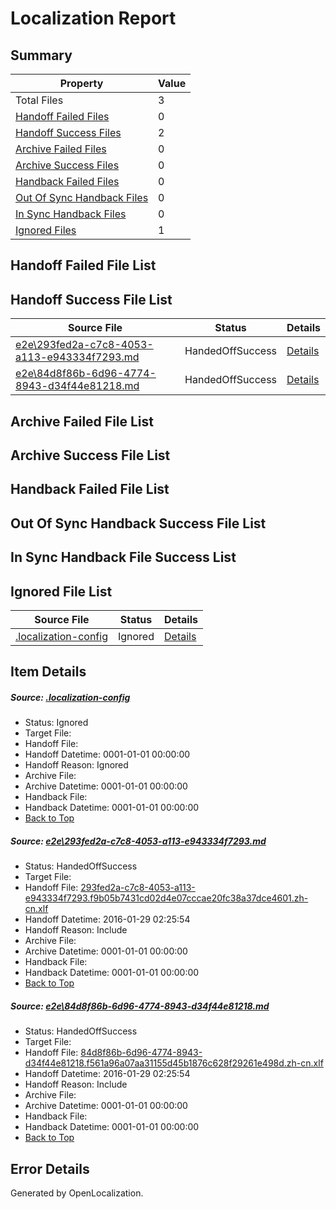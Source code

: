 # <a name='report-top'></a> Localization Report

## Summary
 Property | Value 
 -------- | ----- 
 Total Files | 3
[ Handoff Failed Files ](#handoff-failed-list)| 0
[ Handoff Success Files ](#handoff-success-list)| 2
[ Archive Failed Files ](#archive-failed-list)| 0
[ Archive Success Files ](#archive-success-list)| 0
[ Handback Failed Files ](#handback-failed-list)| 0
[ Out Of Sync Handback Files ](#outofsync-handback-success-list)| 0
[ In Sync Handback Files ](#insync-handback-success-list)| 0
[ Ignored Files ](#ignored-list)| 1

## <a name='handoff-failed-list'></a> Handoff Failed File List

## <a name='handoff-success-list'></a> Handoff Success File List
 Source File | Status | Details 
 ----------- | ------ | ------- 
 [e2e\293fed2a-c7c8-4053-a113-e943334f7293.md](https://github.com/OpenLocalizationTest/oltest/blob/b8e71c2fac9378f9f2df186b4ecb8b7d97892a91/e2e/293fed2a-c7c8-4053-a113-e943334f7293.md) | HandedOffSuccess | [Details](#f0a9ddca5ae714ea17d4bb33676228b3af29298e1)
 [e2e\84d8f86b-6d96-4774-8943-d34f44e81218.md](https://github.com/OpenLocalizationTest/oltest/blob/b8e71c2fac9378f9f2df186b4ecb8b7d97892a91/e2e/84d8f86b-6d96-4774-8943-d34f44e81218.md) | HandedOffSuccess | [Details](#700e05b35e2bb9adb3ef0635f8899dd4c884ae0a2)

## <a name='archive-failed-list'></a> Archive Failed File List

## <a name='archive-success-list'></a> Archive Success File List

## <a name='handback-failed-list'></a> Handback Failed File List

## <a name='outofsync-handback-success-list'></a> Out Of Sync Handback Success File List

## <a name='insync-handback-success-list'></a> In Sync Handback File Success List

## <a name='ignored-list'></a> Ignored File List
 Source File | Status | Details 
 ----------- | ------ | ------- 
 [.localization-config](https://github.com/OpenLocalizationTest/oltest/blob/b8e71c2fac9378f9f2df186b4ecb8b7d97892a91/.localization-config) | Ignored | [Details](#e4725be8631cbe979bbe0fa8b97cd75f1fd41d4d0)

## Item Details
##### <a name='e4725be8631cbe979bbe0fa8b97cd75f1fd41d4d0'></a> Source: [.localization-config](https://github.com/OpenLocalizationTest/oltest/blob/b8e71c2fac9378f9f2df186b4ecb8b7d97892a91/.localization-config)
* Status: Ignored
* Target File: 
* Handoff File: 
* Handoff Datetime: 0001-01-01 00:00:00
* Handoff Reason: Ignored
* Archive File: 
* Archive Datetime: 0001-01-01 00:00:00
* Handback File: 
* Handback Datetime: 0001-01-01 00:00:00
* [Back to Top](#report-top)

##### <a name='f0a9ddca5ae714ea17d4bb33676228b3af29298e1'></a> Source: [e2e\293fed2a-c7c8-4053-a113-e943334f7293.md](https://github.com/OpenLocalizationTest/oltest/blob/b8e71c2fac9378f9f2df186b4ecb8b7d97892a91/e2e/293fed2a-c7c8-4053-a113-e943334f7293.md)
* Status: HandedOffSuccess
* Target File: 
* Handoff File: [293fed2a-c7c8-4053-a113-e943334f7293.f9b05b7431cd02d4e07cccae20fc38a37dce4601.zh-cn.xlf](https://github.com/OpenLocalizationTestOrg/olhandoff/blob/3f386a9b4e9b3c3e3f150dd742e099b126a1f6ac/ol-handoff/OpenLocalizationTestOrg/oltest.zh-cn/tianzh/293fed2a-c7c8-4053-a113-e943334f7293.f9b05b7431cd02d4e07cccae20fc38a37dce4601.zh-cn.xlf)
* Handoff Datetime: 2016-01-29 02:25:54
* Handoff Reason: Include
* Archive File: 
* Archive Datetime: 0001-01-01 00:00:00
* Handback File: 
* Handback Datetime: 0001-01-01 00:00:00
* [Back to Top](#report-top)

##### <a name='700e05b35e2bb9adb3ef0635f8899dd4c884ae0a2'></a> Source: [e2e\84d8f86b-6d96-4774-8943-d34f44e81218.md](https://github.com/OpenLocalizationTest/oltest/blob/b8e71c2fac9378f9f2df186b4ecb8b7d97892a91/e2e/84d8f86b-6d96-4774-8943-d34f44e81218.md)
* Status: HandedOffSuccess
* Target File: 
* Handoff File: [84d8f86b-6d96-4774-8943-d34f44e81218.f561a96a07aa31155d45b1876c628f29261e498d.zh-cn.xlf](https://github.com/OpenLocalizationTestOrg/olhandoff/blob/3f386a9b4e9b3c3e3f150dd742e099b126a1f6ac/ol-handoff/OpenLocalizationTestOrg/oltest.zh-cn/tianzh/84d8f86b-6d96-4774-8943-d34f44e81218.f561a96a07aa31155d45b1876c628f29261e498d.zh-cn.xlf)
* Handoff Datetime: 2016-01-29 02:25:54
* Handoff Reason: Include
* Archive File: 
* Archive Datetime: 0001-01-01 00:00:00
* Handback File: 
* Handback Datetime: 0001-01-01 00:00:00
* [Back to Top](#report-top)


## Error Details

Generated by OpenLocalization.
